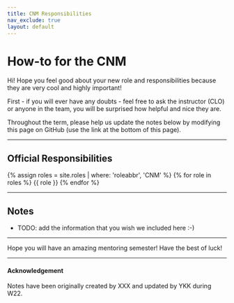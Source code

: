 ```yaml
---
title: CNM Responsibilities
nav_exclude: true
layout: default
---
```


# How-to for the CNM

Hi! Hope you feel good about your new role and responsibilities because they are 
very cool and highly important! 

First - if you will ever have any doubts - feel free to ask the instructor (CLO) or anyone in the team, you will be surprised how helpful and nice they are. 

Throughout the term, please help us update the notes below by modifying this page on GitHub (use the link at the bottom of this page).

---

## Official Responsibilities
{% assign roles = site.roles | where: 'roleabbr', 'CNM' %}
{% for role in roles %}
{{ role }}
{% endfor %}

---

## Notes

* TODO: add the information that you wish we included here :-)

---

Hope you will have an amazing mentoring semester! Have the best of luck!


---

#### Acknowledgement
Notes have been originally created by XXX and updated by YKK during W22.
